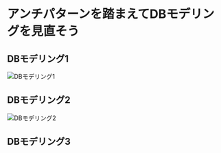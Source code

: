 # アンチパターンを踏まえてDBモデリングを見直そう

## DBモデリング1
![DBモデリング1](https://lucid.app/publicSegments/view/5e98d8e9-9008-4331-a012-8bda5fc8d3ce/image.png)

## DBモデリング2
![DBモデリング2](https://lucid.app/publicSegments/view/e4556f33-f3e4-42eb-8131-3af6a072c4db/image.png)

## DBモデリング3
